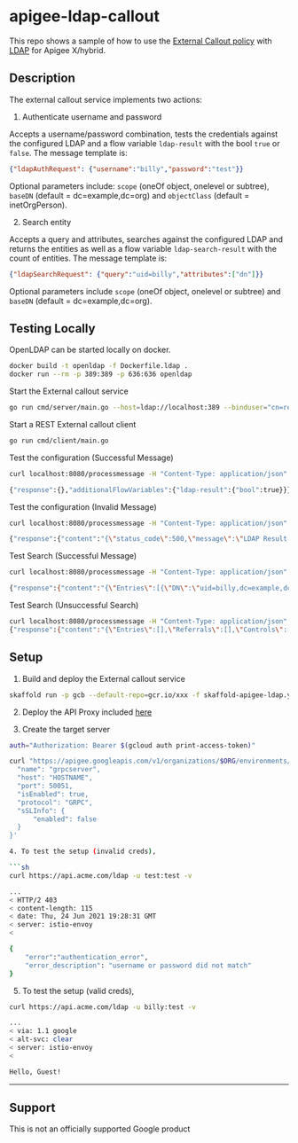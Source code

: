 # apigee-ldap-callout

This repo shows a sample of how to use the [External Callout policy](https://cloud.google.com/apigee/docs/api-platform/reference/policies/external-callout-policy) with [LDAP](https://github.com/go-ldap/ldap) for Apigee X/hybrid.

## Description

The external callout service implements two actions:

1. Authenticate username and password

Accepts a username/password combination, tests the credentials against the configured LDAP and a flow variable `ldap-result` with the bool `true` or `false`. The message template is:

```json
{"ldapAuthRequest": {"username":"billy","password":"test"}}
```

Optional parameters include: `scope` (oneOf object, onelevel or subtree), `baseDN` (default = dc=example,dc=org) and `objectClass` (default = inetOrgPerson).

2. Search entity

Accepts a query and attributes, searches against the configured LDAP and returns the entities as well as a flow variable `ldap-search-result` with the count of entities. The message template is:

```json
{"ldapSearchRequest": {"query":"uid=billy","attributes":["dn"]}}
```

Optional parameters include `scope` (oneOf object, onelevel or subtree) and `baseDN` (default = dc=example,dc=org).

## Testing Locally

OpenLDAP can be started locally on docker. 

```sh
docker build -t openldap -f Dockerfile.ldap .
docker run --rm -p 389:389 -p 636:636 openldap
```

Start the External callout service

```sh
go run cmd/server/main.go --host=ldap://localhost:389 --binduser="cn=readonly,dc=example,dc=org" --bindpasswd=passwr0rd!
```

Start a REST External callout client

```sh
go run cmd/client/main.go
```

Test the configuration (Successful Message)

```sh
curl localhost:8080/processmessage -H "Content-Type: application/json" -d '{"ldapAuthRequest": {"username":"billy","password":"test"}}'

{"response":{},"additionalFlowVariables":{"ldap-result":{"bool":true}}}
```

Test the configuration (Invalid Message)

```sh
curl localhost:8080/processmessage -H "Content-Type: application/json" -d '{"ldapAuthRequest": {"username":"billy","password":"test123"}}'

{"response":{"content":"{\"status_code\":500,\"message\":\"LDAP Result Code 49 \\\"Invalid Credentials\\\": \"}"},"additionalFlowVariables":{"ldap-result":{"bool":false}}}
```

Test Search (Successful Message)

```sh
curl localhost:8080/processmessage -H "Content-Type: application/json" -d '{"ldapSearchRequest": {"query":"uid=billy","attributes":["dn"]}}'

{"response":{"content":"{\"Entries\":[{\"DN\":\"uid=billy,dc=example,dc=org\",\"Attributes\":null}],\"Referrals\":[],\"Controls\":[]}"},"additionalFlowVariables":{"ldap-search-count":{"int32":1}}}
```

Test Search (Unsuccessful Search)

```sh
curl localhost:8080/processmessage -H "Content-Type: application/json" -d '{"ldapSearchRequest": {"query":"uid=bill","attributes":["dn"]}}'
{"response":{"content":"{\"Entries\":[],\"Referrals\":[],\"Controls\":[]}"},"additionalFlowVariables":{"ldap-search-count":{"int32":0}}}
```

## Setup

1. Build and deploy the External callout service

```sh
skaffold run -p gcb --default-repo=gcr.io/xxx -f skaffold-apigee-ldap.yaml
```

2. Deploy the API Proxy included [here](./apiproxy)

3. Create the target server

```sh
auth="Authorization: Bearer $(gcloud auth print-access-token)"

curl "https://apigee.googleapis.com/v1/organizations/$ORG/environments/$ENV/targetservers" -X POST -H $auth -H "Content-Type: application/json" --data-raw '{
  "name": "grpcserver",
  "host": "HOSTNAME",
  "port": 50051,
  "isEnabled": true,
  "protocol": "GRPC",
  "sSLInfo": {
      "enabled": false
  }
}'

4. To test the setup (invalid creds),

```sh
curl https://api.acme.com/ldap -u test:test -v

...
< HTTP/2 403
< content-length: 115
< date: Thu, 24 Jun 2021 19:28:31 GMT
< server: istio-envoy
<

{
    "error":"authentication_error",
    "error_description": "username or password did not match"
}
```

5. To test the setup (valid creds),

```sh
curl https://api.acme.com/ldap -u billy:test -v

...
< via: 1.1 google
< alt-svc: clear
< server: istio-envoy
<

Hello, Guest!
```

___

## Support

This is not an officially supported Google product